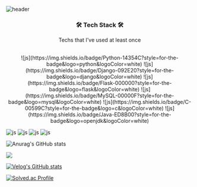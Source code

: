![header](https://capsule-render.vercel.app/api?type=Transparent&color=auto&height=220&section=header&text=dlel02&fontSize=60)

<h3 align="center">🛠️ Tech Stack 🛠️</h3>
<p align="center">Techs that I've used at least once</p>

<p align="center">
  <br>
  ![js](https://img.shields.io/badge/Python-14354C?style=for-the-badge&logo=python&logoColor=white) 
  ![js](https://img.shields.io/badge/Django-092E20?style=for-the-badge&logo=django&logoColor=white)
  ![js](https://img.shields.io/badge/Flask-000000?style=for-the-badge&logo=flask&logoColor=white)
  ![js](https://img.shields.io/badge/MySQL-00000F?style=for-the-badge&logo=mysql&logoColor=white)
  ![js](https://img.shields.io/badge/C-00599C?style=for-the-badge&logo=c&logoColor=white)
  ![js](https://img.shields.io/badge/Java-ED8B00?style=for-the-badge&logo=openjdk&logoColor=white)

  <br>

  ![js](https://img.shields.io/badge/React-20232A?style=for-the-badge&logo=react&logoColor=61DAFB)
  ![js](https://img.shields.io/badge/React_Native-20232A?style=for-the-badge&logo=react&logoColor=61DAFB)
  ![js](https://img.shields.io/badge/Unity-100000?style=for-the-badge&logo=unity&logoColor=white)
  ![js](https://img.shields.io/badge/TensorFlow-FF6F00?style=for-the-badge&logo=tensorflow&logoColor=white)
</p>


![Anurag's GitHub stats](https://github-readme-stats.vercel.app/api?username=dlel02&show_icons=true&theme=flag-india)


<img src="https://img.shields.io/badge/python-3776AB?style=flat&logo=python&logoColor=white"/>




[![Velog's GitHub stats](https://velog-readme-stats.vercel.app/api?name=)]()

[![Solved.ac Profile](http://mazassumnida.wtf/api/v2/generate_badge?boj=daniel2589)](https://solved.ac/daniel2589/)














<!--
**dlel02/dlel02** is a ✨ _special_ ✨ repository because its `README.md` (this file) appears on your GitHub profile.

Here are some ideas to get you started:

- 🔭 I’m currently working on ...
- 🌱 I’m currently learning ...
- 👯 I’m looking to collaborate on ...
- 🤔 I’m looking for help with ...
- 💬 Ask me about ...
- 📫 How to reach me: ...
- 😄 Pronouns: ...
- ⚡ Fun fact: ...
-->

